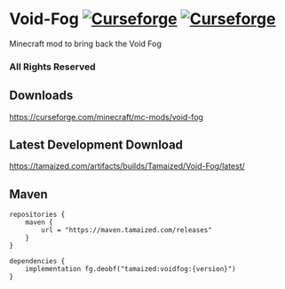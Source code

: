 # Void-Fog [![Curseforge](http://cf.way2muchnoise.eu/full_267244_downloads.svg)](https://curseforge.com/minecraft/mc-mods/void-fog) [![Curseforge](http://cf.way2muchnoise.eu/versions/For%20MC_267244_all.svg)](https://curseforge.com/minecraft/mc-mods/void-fog)

Minecraft mod to bring back the Void Fog

### All Rights Reserved

## Downloads
https://curseforge.com/minecraft/mc-mods/void-fog

## Latest Development Download
https://tamaized.com/artifacts/builds/Tamaized/Void-Fog/latest/

## Maven
```
repositories {
    maven {
        url = "https://maven.tamaized.com/releases"
    }
}

dependencies {
    implementation fg.deobf("tamaized:voidfog:{version}")
}
```
